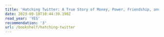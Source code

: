 ```yaml
---
title: 'Hatching Twitter: A True Story of Money, Power, Friendship, and Betrayal'
date: 2023-09-18T10:44:39.198Z
read_year: 'YES'
recommendation: '3'
url: /bookshelf/hatching-twitter
---
```


